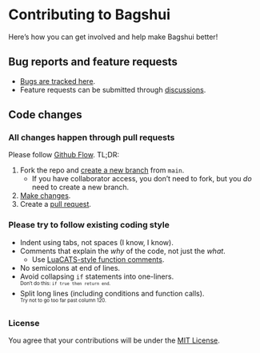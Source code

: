 # Contributing to Bagshui
Here’s how you can get involved and help make Bagshui better!

## Bug reports and feature requests
* [Bugs are tracked here](https://github.com/veechs/Bagshui/issues).
* Feature requests can be submitted through [discussions](https://github.com/veechs/Bagshui/discussions/categories/ideas).

## Code changes

### All changes happen through pull requests
Please follow [Github Flow](https://docs.github.com/en/get-started/using-github/github-flow). TL;DR:

1. Fork the repo and [create a new branch](https://docs.github.com/en/get-started/using-github/github-flow#create-a-branch) from `main`.
   - If you have collaborator access, you don’t need to fork, but you *do* need to create a new branch.
3. [Make changes](https://docs.github.com/en/get-started/using-github/github-flow#make-changes).
4. Create a [pull request](https://docs.github.com/en/get-started/using-github/github-flow#create-a-pull-request).


### Please try to follow existing coding style

* Indent using tabs, not spaces (I know, I know).
* Comments that explain the *why* of the code, not just the *what*.
  * Use [LuaCATS-style function comments](https://luals.github.io/wiki/annotations/#tips).
* No semicolons at end of lines.
* Avoid collapsing `if` statements into one-liners.<br><sup><small>Don’t do this: `if true then return end`.</small></sup>
* Split long lines (including conditions and function calls).<br><sup><small>Try not to go too far past column 120.</small></sup>

### License
You agree that your contributions will be under the [MIT License](http://choosealicense.com/licenses/mit/).